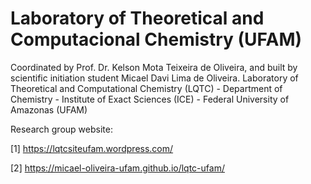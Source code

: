 # Laboratory of Theoretical and Computacional Chemistry (UFAM) 

Coordinated by Prof. Dr. Kelson Mota Teixeira de Oliveira, and built by scientific initiation student Micael Davi Lima de Oliveira. Laboratory of Theoretical and Computational Chemistry (LQTC) - Department of Chemistry - Institute of Exact Sciences (ICE) - Federal University of Amazonas (UFAM)

Research group website:

[1] https://lqtcsiteufam.wordpress.com/ 

[2] https://micael-oliveira-ufam.github.io/lqtc-ufam/

